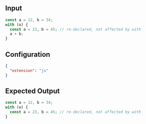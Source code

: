 
## Input
```javascript input
const a = 12, b = 34;
with (o) {
  const a = 23, b = 45; // re-declared, not affected by with
  a + b;
}
```

## Configuration
```json configuration
{
  "extension": "js"
}
```

## Expected Output
```javascript expected output
const a = 12, b = 34;
with (o) {
  const a = 23, b = 45; // re-declared, not affected by with
}
```
